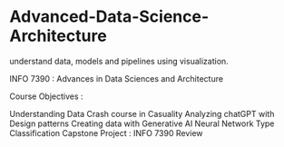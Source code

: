 # Advanced-Data-Science-Architecture
understand data, models and pipelines using visualization.

INFO 7390 : Advances in Data Sciences and Architecture

Course Objectives : 

Understanding Data
Crash course in Casuality
Analyzing chatGPT with Design patterns
Creating data with Generative AI
Neural Network Type Classification
Capstone Project : INFO 7390 Review
